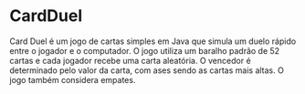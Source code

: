 # CardDuel
 Card Duel é um jogo de cartas simples em Java que simula um duelo rápido entre o jogador e o computador. O jogo utiliza um baralho padrão de 52 cartas e cada jogador recebe uma carta aleatória. O vencedor é determinado pelo valor da carta, com ases sendo as cartas mais altas. O jogo também considera empates.
